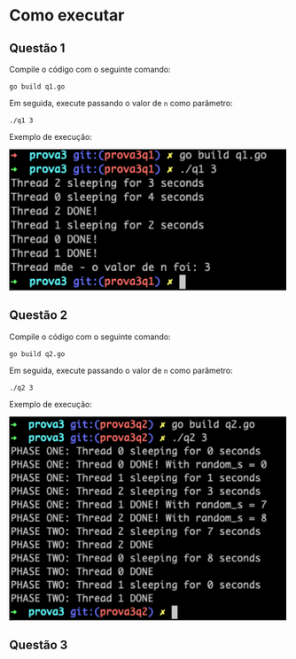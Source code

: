 # Como executar

## Questão 1

Compile o código com o seguinte comando:

```shell
go build q1.go
```

Em seguida, execute passando o valor de `n` como parâmetro:

```shell
./q1 3
```

Exemplo de execução:

<img src="../img/p3q1.png" width="500"/>

## Questão 2

Compile o código com o seguinte comando:

```shell
go build q2.go
```

Em seguida, execute passando o valor de `n` como parâmetro:

```shell
./q2 3
```

Exemplo de execução:

<img src="../img/p3q2.png" width="500"/>

## Questão 3
